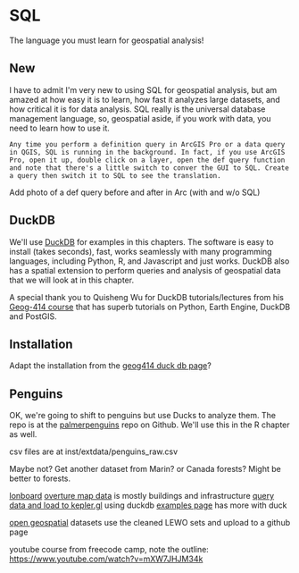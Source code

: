 # SQL
The language you must learn for geospatial analysis!

## New
I have to admit I'm very new to using SQL for geospatial analysis, but am amazed at how easy it is to learn, how fast it analyzes large datasets, and how critical it is for data analysis. SQL really is the universal database management language, so, geospatial aside, if you work with data, you need to learn how to use it. 

```{tip}
Any time you perform a definition query in ArcGIS Pro or a data query in QGIS, SQL is running in the background. In fact, if you use ArcGIS Pro, open it up, double click on a layer, open the def query function and note that there's a little switch to conver the GUI to SQL. Create a query then switch it to SQL to see the translation.
```
Add photo of a def query before and after in Arc (with and w/o SQL)

## DuckDB
We'll use [DuckDB](https://duckdb.org/) for examples in this chapters. The software is easy to install (takes seconds), fast, works seamlessly with many programming languages, including Python, R, and Javascript and just works. DuckDB also has a spatial extension to perform queries and analysis of geospatial data that we will look at in this chapter.

A special thank you to Quisheng Wu for DuckDB tutorials/lectures from his [Geog-414 course](https://geog-414.gishub.org/) that has superb tutorials on Python, Earth Engine, DuckDB and PostGIS.

## Installation
Adapt the installation from the [geog414 duck db page](https://geog-414.gishub.org/book/duckdb/01_duckdb_intro.html#installation)?

## Penguins
OK, we're going to shift to penguins but use Ducks to analyze them. The repo is at the [palmerpenguins](https://github.com/allisonhorst/palmerpenguins/blob/main/README.md) repo on Github. We'll use this in the R chapter as well.

csv files are at inst/extdata/penguins_raw.csv

Maybe not? Get another dataset from Marin? or Canada forests? Might be better to forests.

[lonboard](https://github.com/developmentseed/lonboard)
[overture map data](https://docs.overturemaps.org/) is mostly buildings and infrastructure
    [query data and load to kepler.gl](https://docs.overturemaps.org/examples/kepler-gl/) using duckdb
    [examples page](https://docs.overturemaps.org/examples/#13/47.6/-122.33/0/45) has more with duck


[open geospatial](https://github.com/opengeos/geospatial-data-catalogs) datasets
use the cleaned LEWO sets and upload to a github page

youtube course from freecode camp, note the outline: https://www.youtube.com/watch?v=mXW7JHJM34k
